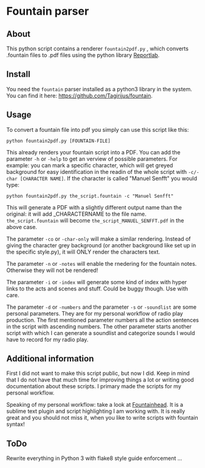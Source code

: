 # Fountain parser

## About

This python script contains a renderer `fountain2pdf.py` , which converts .fountain files to .pdf files using the python library [Reportlab](https://pypi.python.org/pypi/reportlab).

## Install

You need the `fountain` parser installed as a python3 library in the system. You can find it here: https://github.com/Tagirijus/fountain.

## Usage

To convert a fountain file into pdf you simply can use this script like this:

	python fountain2pdf.py [FOUNTAIN-FILE]

This already renders your fountain script into a PDF. You can add the parameter `-h` or `-help` to get an verview of possible parameters. For example: you can mark a specific character, which will get greyed background for easy identification in the readin of the whole script with `-c/-char [CHARACTER NAME]`. If the character is called "Manuel Senfft" you would type:

	python fountain2pdf.py the_script.fountain -c "Manuel Senfft"

This will generate a PDF with a slightly different output name than the original: it will add _CHARACTERNAME to the file name. `the_script.fountain` will become `the_script_MANUEL_SENFFT.pdf` in the above case.

The parameter `-co` or `-char-only` will make a similar rendering. Instead of giving the character grey background (or another background like set up in the specific style.py), it will ONLY render the characters text.

The parameter `-n` or `-notes` will enable the rnedering for the fountain notes. Otherwise they will not be rendered!

The parameter `-i` or `-index` will generate some kind of index with hyper links to the acts and scenes and stuff. Could be buggy though. Use with care.

The parameter `-d` or `-numbers` and the parameter `-s` or `-soundlist` are some personal parameters. They are for my personal workflow of radio play production. The first mentioned parameter numbers all the action sentences in the script with ascending numbers. The other parameter starts another script with which I can generate a soundlist and categorize sounds I would have to record for my radio play.

## Additional information

First I did not want to make this script public, but now I did. Keep in mind that I do not have that much time for improving things a lot or writing good documentation about these scripts. I primary made the scripts for my personal workflow.

Speaking of my personal workflow: take a look at [Fountainhead](https://github.com/derickc/Fountainhead). It is a sublime text plugin and script highlighting I am working with. It is really great and you should not miss it, when you like to write scripts with fountain syntax!

## ToDo

Rewrite everything in Python 3 with flake8 style guide enforcement ...
